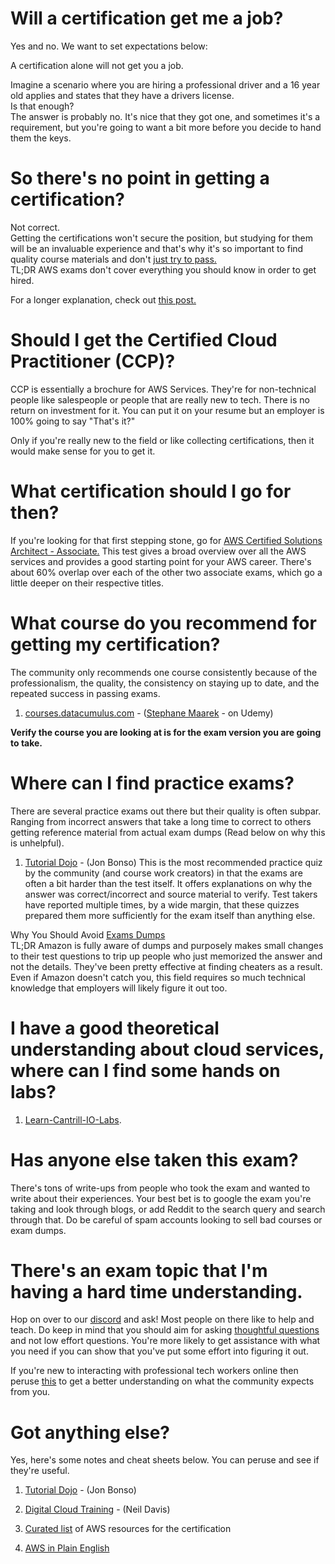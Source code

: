# Will a certification get me a job?

Yes and no.  We want to set expectations below:

A certification alone will not get you a job.

Imagine a scenario where you are hiring a professional driver and a 16 year old applies and states that they have a drivers license.<br/>
Is that enough?<br/>
The answer is probably no.  It's nice that they got one, and sometimes it's a requirement, but you're going to want a bit more before you decide to hand them the keys.

# So there's no point in getting a certification?

Not correct.<br/>
Getting the certifications won't secure the position, but studying for them will be an invaluable experience and that's why it's so important to find quality course materials and don't [just try to pass.](https://www.linkedin.com/pulse/fake-certs-what-why-theyre-bad-adrian-cantrill)<br/>
TL;DR AWS exams don't cover everything you should know in order to get hired.  

For a longer explanation, check out [this post.](https://www.reddit.com/r/AmazonWebServices/comments/ga0tqc/why_an_aws_certification_will_not_get_you_an_aws/)

# Should I get the Certified Cloud Practitioner (CCP)?

CCP is essentially a brochure for AWS Services.  They're for non-technical people like salespeople or people that are really new to tech.  There is no return on investment for it.  You can put it on your resume but an employer is 100% going to say "That's it?"

Only if you're really new to the field or like collecting certifications, then it would make sense for you to get it.

# What certification should I go for then?

If you're looking for that first stepping stone, go for [AWS Certified Solutions Architect - Associate.](https://aws.amazon.com/certification/certified-solutions-architect-associate/)  This test gives a broad overview over all the AWS services and provides a good starting point for your AWS career.  There's about 60% overlap over each of the other two associate exams, which go a little deeper on their respective titles.  

# What course do you recommend for getting my certification?

The community only recommends one course consistently because of the professionalism, the quality, the consistency on staying up to date, and the repeated success in passing exams.  

1. [courses.datacumulus.com](https://courses.datacumulus.com/) - ([Stephane Maarek](https://www.linkedin.com/in/stephanemaarek/) - on Udemy) 

**Verify the course you are looking at is for the exam version you are going to take.**

# Where can I find practice exams?

There are several practice exams out there but their quality is often subpar.  Ranging from incorrect answers that take a long time to correct to others getting reference material from actual exam dumps (Read below on why this is unhelpful).

1. [Tutorial Dojo](https://tutorialsdojo.com/) - (Jon Bonso)
    This is the most recommended practice quiz by the community (and course work creators) in that the exams are often a bit harder than the test itself.  It offers explanations on why the answer was correct/incorrect and source material to verify.  Test takers have reported multiple times, by a wide margin, that these quizzes prepared them more sufficiently for the exam itself than anything else.

Why You Should Avoid [Exams Dumps](https://www.reddit.com/r/AmazonWebServices/comments/gn0m97/why_you_should_avoid_aws_exam_dumps/)<br/>
TL;DR  Amazon is fully aware of dumps and purposely makes small changes to their test questions to trip up people who just memorized the answer and not the details.  They've been pretty effective at finding cheaters as a result.  Even if Amazon doesn't catch you, this field requires so much technical knowledge that employers will likely figure it out too.

# I have a good theoretical understanding about cloud services, where can I find some hands on labs?

1. [Learn-Cantrill-IO-Labs](https://github.com/acantril/learn-cantrill-io-labs).

# Has anyone else taken this exam?

There's tons of write-ups from people who took the exam and wanted to write about their experiences.  Your best bet is to google the exam you're taking and look through blogs, or add Reddit to the search query and search through that.  Do be careful of spam accounts looking to sell bad courses or exam dumps.

# There's an exam topic that I'm having a hard time understanding.

Hop on over to our [discord](https://discord.gg/aws) and ask!  Most people on there like to help and teach.
Do keep in mind that you should aim for asking [thoughtful questions](https://dontasktoask.com/) and not low effort questions.  You're more likely to get assistance with what you need if you can show that you've put some effort into figuring it out.

If you're new to interacting with professional tech workers online then peruse [this](http://www.catb.org/esr/faqs/smart-questions.html) to get a better understanding on what the community expects from you.

# Got anything else?

Yes, here's some notes and cheat sheets below.  You can peruse and see if they're useful.

1. [Tutorial Dojo](https://tutorialsdojo.com/) - (Jon Bonso) 

2. [Digital Cloud Training](https://digitalcloud.training/) - (Neil Davis)

3. [Curated list](https://gist.github.com/leonardofed/bbf6459ad154ad5215d354f3825435dc) of AWS resources for the certification 

4. [AWS in Plain English](https://expeditedsecurity.com/aws-in-plain-english/)
